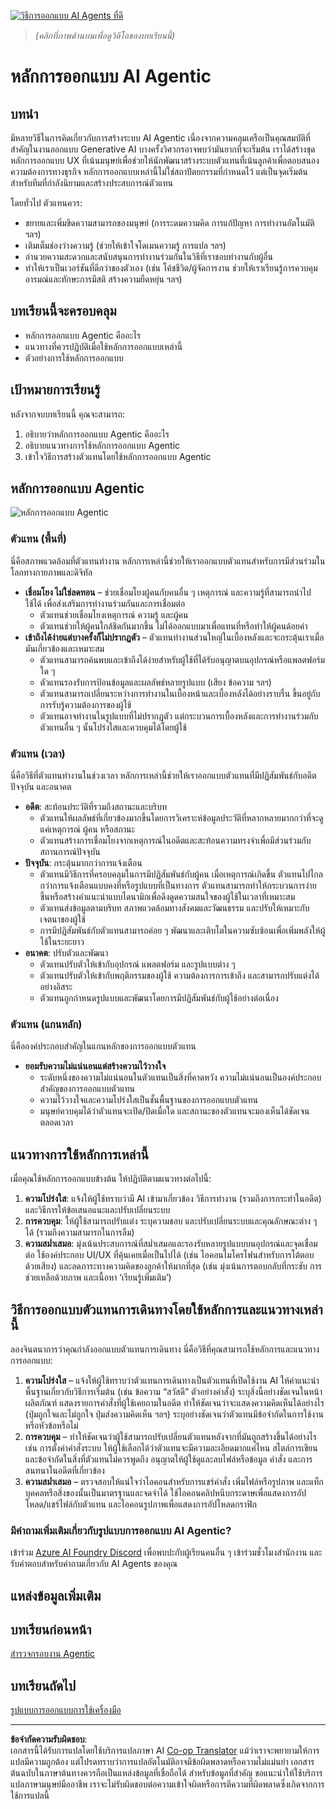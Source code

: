 <!--
CO_OP_TRANSLATOR_METADATA:
{
  "original_hash": "4c46e4ff9e349c521e2b0b17f51afa64",
  "translation_date": "2025-08-29T15:16:56+00:00",
  "source_file": "03-agentic-design-patterns/README.md",
  "language_code": "th"
}
-->
[![วิธีการออกแบบ AI Agents ที่ดี](../../../translated_images/lesson-3-thumbnail.1092dd7a8f1074a5b26e35aa8f810814e05a22fed1765c20c14b2b508c7ae379.th.png)](https://youtu.be/m9lM8qqoOEA?si=4KimounNKvArQQ0K)

> _(คลิกที่ภาพด้านบนเพื่อดูวิดีโอของบทเรียนนี้)_
# หลักการออกแบบ AI Agentic

## บทนำ

มีหลายวิธีในการคิดเกี่ยวกับการสร้างระบบ AI Agentic เนื่องจากความคลุมเครือเป็นคุณสมบัติที่สำคัญในงานออกแบบ Generative AI บางครั้งวิศวกรอาจพบว่ามันยากที่จะเริ่มต้น เราได้สร้างชุดหลักการออกแบบ UX ที่เน้นมนุษย์เพื่อช่วยให้นักพัฒนาสร้างระบบตัวแทนที่เน้นลูกค้าเพื่อตอบสนองความต้องการทางธุรกิจ หลักการออกแบบเหล่านี้ไม่ใช่สถาปัตยกรรมที่กำหนดไว้ แต่เป็นจุดเริ่มต้นสำหรับทีมที่กำลังนิยามและสร้างประสบการณ์ตัวแทน

โดยทั่วไป ตัวแทนควร:

- ขยายและเพิ่มขีดความสามารถของมนุษย์ (การระดมความคิด การแก้ปัญหา การทำงานอัตโนมัติ ฯลฯ)
- เติมเต็มช่องว่างความรู้ (ช่วยให้เข้าใจโดเมนความรู้ การแปล ฯลฯ)
- อำนวยความสะดวกและสนับสนุนการทำงานร่วมกันในวิธีที่เราชอบทำงานกับผู้อื่น
- ทำให้เราเป็นเวอร์ชันที่ดีกว่าของตัวเอง (เช่น โค้ชชีวิต/ผู้จัดการงาน ช่วยให้เราเรียนรู้การควบคุมอารมณ์และทักษะการมีสติ สร้างความยืดหยุ่น ฯลฯ)

## บทเรียนนี้จะครอบคลุม

- หลักการออกแบบ Agentic คืออะไร
- แนวทางที่ควรปฏิบัติเมื่อใช้หลักการออกแบบเหล่านี้
- ตัวอย่างการใช้หลักการออกแบบ

## เป้าหมายการเรียนรู้

หลังจากจบบทเรียนนี้ คุณจะสามารถ:

1. อธิบายว่าหลักการออกแบบ Agentic คืออะไร
2. อธิบายแนวทางการใช้หลักการออกแบบ Agentic
3. เข้าใจวิธีการสร้างตัวแทนโดยใช้หลักการออกแบบ Agentic

## หลักการออกแบบ Agentic

![หลักการออกแบบ Agentic](../../../translated_images/agentic-design-principles.1cfdf8b6d3cc73c2b738951ee7b2043e224441d98babcf654be69d866120f93a.th.png)

### ตัวแทน (พื้นที่)

นี่คือสภาพแวดล้อมที่ตัวแทนทำงาน หลักการเหล่านี้ช่วยให้เราออกแบบตัวแทนสำหรับการมีส่วนร่วมในโลกทางกายภาพและดิจิทัล

- **เชื่อมโยง ไม่ใช่ลดทอน** – ช่วยเชื่อมโยงผู้คนกับคนอื่น ๆ เหตุการณ์ และความรู้ที่สามารถนำไปใช้ได้ เพื่อส่งเสริมการทำงานร่วมกันและการเชื่อมต่อ
  - ตัวแทนช่วยเชื่อมโยงเหตุการณ์ ความรู้ และผู้คน
  - ตัวแทนช่วยให้ผู้คนใกล้ชิดกันมากขึ้น ไม่ได้ออกแบบมาเพื่อแทนที่หรือทำให้ผู้คนด้อยค่า
- **เข้าถึงได้ง่ายแต่บางครั้งก็ไม่ปรากฏตัว** – ตัวแทนทำงานส่วนใหญ่ในเบื้องหลังและจะกระตุ้นเราเมื่อมันเกี่ยวข้องและเหมาะสม
  - ตัวแทนสามารถค้นพบและเข้าถึงได้ง่ายสำหรับผู้ใช้ที่ได้รับอนุญาตบนอุปกรณ์หรือแพลตฟอร์มใด ๆ
  - ตัวแทนรองรับการป้อนข้อมูลและผลลัพธ์หลายรูปแบบ (เสียง ข้อความ ฯลฯ)
  - ตัวแทนสามารถเปลี่ยนระหว่างการทำงานในเบื้องหน้าและเบื้องหลังได้อย่างราบรื่น ขึ้นอยู่กับการรับรู้ความต้องการของผู้ใช้
  - ตัวแทนอาจทำงานในรูปแบบที่ไม่ปรากฏตัว แต่กระบวนการเบื้องหลังและการทำงานร่วมกับตัวแทนอื่น ๆ นั้นโปร่งใสและควบคุมได้โดยผู้ใช้

### ตัวแทน (เวลา)

นี่คือวิธีที่ตัวแทนทำงานในช่วงเวลา หลักการเหล่านี้ช่วยให้เราออกแบบตัวแทนที่มีปฏิสัมพันธ์กับอดีต ปัจจุบัน และอนาคต

- **อดีต**: สะท้อนประวัติที่รวมถึงสถานะและบริบท
  - ตัวแทนให้ผลลัพธ์ที่เกี่ยวข้องมากขึ้นโดยการวิเคราะห์ข้อมูลประวัติที่หลากหลายมากกว่าที่จะดูแค่เหตุการณ์ ผู้คน หรือสถานะ
  - ตัวแทนสร้างการเชื่อมโยงจากเหตุการณ์ในอดีตและสะท้อนความทรงจำเพื่อมีส่วนร่วมกับสถานการณ์ปัจจุบัน
- **ปัจจุบัน**: กระตุ้นมากกว่าการแจ้งเตือน
  - ตัวแทนมีวิธีการที่ครอบคลุมในการมีปฏิสัมพันธ์กับผู้คน เมื่อเหตุการณ์เกิดขึ้น ตัวแทนไปไกลกว่าการแจ้งเตือนแบบคงที่หรือรูปแบบที่เป็นทางการ ตัวแทนสามารถทำให้กระบวนการง่ายขึ้นหรือสร้างคำแนะนำแบบไดนามิกเพื่อดึงดูดความสนใจของผู้ใช้ในเวลาที่เหมาะสม
  - ตัวแทนส่งข้อมูลตามบริบท สภาพแวดล้อมทางสังคมและวัฒนธรรม และปรับให้เหมาะกับเจตนาของผู้ใช้
  - การมีปฏิสัมพันธ์กับตัวแทนสามารถค่อย ๆ พัฒนาและเติบโตในความซับซ้อนเพื่อเพิ่มพลังให้ผู้ใช้ในระยะยาว
- **อนาคต**: ปรับตัวและพัฒนา
  - ตัวแทนปรับตัวให้เข้ากับอุปกรณ์ แพลตฟอร์ม และรูปแบบต่าง ๆ
  - ตัวแทนปรับตัวให้เข้ากับพฤติกรรมของผู้ใช้ ความต้องการการเข้าถึง และสามารถปรับแต่งได้อย่างอิสระ
  - ตัวแทนถูกกำหนดรูปแบบและพัฒนาโดยการมีปฏิสัมพันธ์กับผู้ใช้อย่างต่อเนื่อง

### ตัวแทน (แกนหลัก)

นี่คือองค์ประกอบสำคัญในแกนหลักของการออกแบบตัวแทน

- **ยอมรับความไม่แน่นอนแต่สร้างความไว้วางใจ**
  - ระดับหนึ่งของความไม่แน่นอนในตัวแทนเป็นสิ่งที่คาดหวัง ความไม่แน่นอนเป็นองค์ประกอบสำคัญของการออกแบบตัวแทน
  - ความไว้วางใจและความโปร่งใสเป็นชั้นพื้นฐานของการออกแบบตัวแทน
  - มนุษย์ควบคุมได้ว่าตัวแทนจะเปิด/ปิดเมื่อใด และสถานะของตัวแทนจะมองเห็นได้ชัดเจนตลอดเวลา

## แนวทางการใช้หลักการเหล่านี้

เมื่อคุณใช้หลักการออกแบบข้างต้น ให้ปฏิบัติตามแนวทางต่อไปนี้:

1. **ความโปร่งใส**: แจ้งให้ผู้ใช้ทราบว่ามี AI เข้ามาเกี่ยวข้อง วิธีการทำงาน (รวมถึงการกระทำในอดีต) และวิธีการให้ข้อเสนอแนะและปรับเปลี่ยนระบบ
2. **การควบคุม**: ให้ผู้ใช้สามารถปรับแต่ง ระบุความชอบ และปรับเปลี่ยนระบบและคุณลักษณะต่าง ๆ ได้ (รวมถึงความสามารถในการลืม)
3. **ความสม่ำเสมอ**: มุ่งเน้นประสบการณ์ที่สม่ำเสมอและรองรับหลายรูปแบบบนอุปกรณ์และจุดเชื่อมต่อ ใช้องค์ประกอบ UI/UX ที่คุ้นเคยเมื่อเป็นไปได้ (เช่น ไอคอนไมโครโฟนสำหรับการโต้ตอบด้วยเสียง) และลดภาระทางความคิดของลูกค้าให้มากที่สุด (เช่น มุ่งเน้นการตอบกลับที่กระชับ การช่วยเหลือด้วยภาพ และเนื้อหา ‘เรียนรู้เพิ่มเติม’)

## วิธีการออกแบบตัวแทนการเดินทางโดยใช้หลักการและแนวทางเหล่านี้

ลองจินตนาการว่าคุณกำลังออกแบบตัวแทนการเดินทาง นี่คือวิธีที่คุณสามารถใช้หลักการและแนวทางการออกแบบ:

1. **ความโปร่งใส** – แจ้งให้ผู้ใช้ทราบว่าตัวแทนการเดินทางเป็นตัวแทนที่เปิดใช้งาน AI ให้คำแนะนำพื้นฐานเกี่ยวกับวิธีการเริ่มต้น (เช่น ข้อความ “สวัสดี” ตัวอย่างคำสั่ง) ระบุสิ่งนี้อย่างชัดเจนในหน้าผลิตภัณฑ์ แสดงรายการคำสั่งที่ผู้ใช้เคยถามในอดีต ทำให้ชัดเจนว่าจะแสดงความคิดเห็นได้อย่างไร (ปุ่มถูกใจและไม่ถูกใจ ปุ่มส่งความคิดเห็น ฯลฯ) ระบุอย่างชัดเจนว่าตัวแทนมีข้อจำกัดในการใช้งานหรือหัวข้อหรือไม่
2. **การควบคุม** – ทำให้ชัดเจนว่าผู้ใช้สามารถปรับเปลี่ยนตัวแทนหลังจากที่มันถูกสร้างขึ้นได้อย่างไร เช่น การตั้งค่าคำสั่งระบบ ให้ผู้ใช้เลือกได้ว่าตัวแทนจะมีความละเอียดมากแค่ไหน สไตล์การเขียน และข้อจำกัดในสิ่งที่ตัวแทนไม่ควรพูดถึง อนุญาตให้ผู้ใช้ดูและลบไฟล์หรือข้อมูล คำสั่ง และการสนทนาในอดีตที่เกี่ยวข้อง
3. **ความสม่ำเสมอ** – ตรวจสอบให้แน่ใจว่าไอคอนสำหรับการแชร์คำสั่ง เพิ่มไฟล์หรือรูปภาพ และแท็กบุคคลหรือสิ่งของนั้นเป็นมาตรฐานและจดจำได้ ใช้ไอคอนคลิปหนีบกระดาษเพื่อแสดงการอัปโหลด/แชร์ไฟล์กับตัวแทน และไอคอนรูปภาพเพื่อแสดงการอัปโหลดกราฟิก

### มีคำถามเพิ่มเติมเกี่ยวกับรูปแบบการออกแบบ AI Agentic?

เข้าร่วม [Azure AI Foundry Discord](https://aka.ms/ai-agents/discord) เพื่อพบปะกับผู้เรียนคนอื่น ๆ เข้าร่วมชั่วโมงสำนักงาน และรับคำตอบสำหรับคำถามเกี่ยวกับ AI Agents ของคุณ

## แหล่งข้อมูลเพิ่มเติม

## บทเรียนก่อนหน้า

[สำรวจกรอบงาน Agentic](../02-explore-agentic-frameworks/README.md)

## บทเรียนถัดไป

[รูปแบบการออกแบบการใช้เครื่องมือ](../04-tool-use/README.md)

---

**ข้อจำกัดความรับผิดชอบ**:  
เอกสารนี้ได้รับการแปลโดยใช้บริการแปลภาษา AI [Co-op Translator](https://github.com/Azure/co-op-translator) แม้ว่าเราจะพยายามให้การแปลมีความถูกต้อง แต่โปรดทราบว่าการแปลอัตโนมัติอาจมีข้อผิดพลาดหรือความไม่แม่นยำ เอกสารต้นฉบับในภาษาต้นทางควรถือเป็นแหล่งข้อมูลที่เชื่อถือได้ สำหรับข้อมูลที่สำคัญ ขอแนะนำให้ใช้บริการแปลภาษามนุษย์มืออาชีพ เราจะไม่รับผิดชอบต่อความเข้าใจผิดหรือการตีความที่ผิดพลาดซึ่งเกิดจากการใช้การแปลนี้